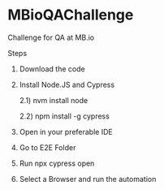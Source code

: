 # MBioQAChallenge

Challenge for QA at MB.io

Steps
1) Download the code
2) Install Node.JS and Cypress

   2.1) nvm install node
   
   2.2) npm install -g cypress

   
4) Open in your preferable IDE
5) Go to E2E Folder
6) Run npx cypress open
7) Select a Browser and run the automation
